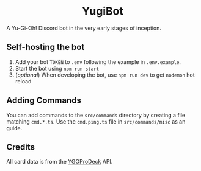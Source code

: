 <div align="center">
  <h1>YugiBot</h1>
</div>

A Yu-Gi-Oh! Discord bot in the very early stages of inception.

## Self-hosting the bot

1. Add your bot `TOKEN` to `.env` following the example in `.env.example`.
2. Start the bot using `npm run start`
3. (*optional*) When developing the bot, use `npm run dev` to get `nodemon` hot reload

## Adding Commands

You can add commands to the `src/commands` directory by creating a file matching `cmd.*.ts`.
Use the `cmd.ping.ts` file in `src/commands/misc` as an guide.

## Credits

All card data is from the [YGOProDeck](https://ygoprodeck.com) API.
